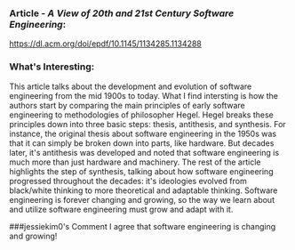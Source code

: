 ### Article - *A View of 20th and 21st Century Software Engineering*: 
https://dl.acm.org/doi/epdf/10.1145/1134285.1134288

### What's Interesting:
This article talks about the development and evolution of software engineering from the mid 1900s to today. What I find intersting is how the authors start by comparing the main principles of early software engineering to methodologies of philosopher Hegel. Hegel breaks these principles down into three basic steps: thesis, antithesis, and synthesis. For instance, the original thesis about software engineering in the 1950s was that it can simply be broken down into parts, like hardware. But decades later, it's antithesis was developed and noted that software engineering is much more than just hardware and machinery. The rest of the article highlights the step of synthesis, talking about how software engineering progressed throughout the decades: it's ideologies evolved from black/white thinking to more theoretical and adaptable thinking. Software engineering is forever changing and growing, so the way we learn about and utilize software engineering must grow and adapt with it.

###jessiekim0's Comment
I agree that software engineering is changing and growing!
